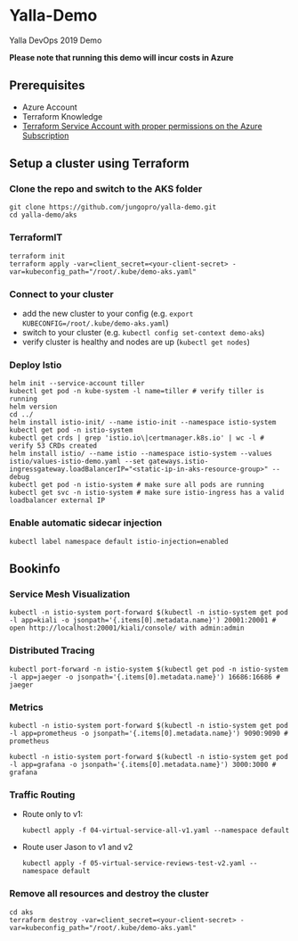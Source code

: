 # Yalla-Demo

Yalla DevOps 2019 Demo

**Please note that running this demo will incur costs in Azure**

## Prerequisites

- Azure Account
- Terraform Knowledge
- [Terraform Service Account with proper permissions on the Azure Subscription](https://www.terraform.io/docs/providers/azurerm/auth/service_principal_client_secret.html)

## Setup a cluster using Terraform

### Clone the repo and switch to the AKS folder

```console
git clone https://github.com/jungopro/yalla-demo.git
cd yalla-demo/aks
```

### TerraformIT

```console
terraform init
terraform apply -var=client_secret=<your-client-secret> -var=kubeconfig_path="/root/.kube/demo-aks.yaml"
```

### Connect to your cluster

- add the new cluster to your config (e.g. `export KUBECONFIG=/root/.kube/demo-aks.yaml`)
- switch to your cluster (e.g. `kubectl config set-context demo-aks`)
- verify cluster is healthy and nodes are up (`kubectl get nodes`)

### Deploy Istio

```console
helm init --service-account tiller
kubectl get pod -n kube-system -l name=tiller # verify tiller is running
helm version
cd ../
helm install istio-init/ --name istio-init --namespace istio-system
kubectl get pod -n istio-system
kubectl get crds | grep 'istio.io\|certmanager.k8s.io' | wc -l # verify 53 CRDs created
helm install istio/ --name istio --namespace istio-system --values istio/values-istio-demo.yaml --set gateways.istio-ingressgateway.loadBalancerIP="<static-ip-in-aks-resource-group>" --debug
kubectl get pod -n istio-system # make sure all pods are running
kubectl get svc -n istio-system # make sure istio-ingress has a valid loadbalancer external IP
```

### Enable automatic sidecar injection

```console
kubectl label namespace default istio-injection=enabled
```

## Bookinfo

### Service Mesh Visualization

```console
kubectl -n istio-system port-forward $(kubectl -n istio-system get pod -l app=kiali -o jsonpath='{.items[0].metadata.name}') 20001:20001 # open http://localhost:20001/kiali/console/ with admin:admin
```

### Distributed Tracing

```console
kubectl port-forward -n istio-system $(kubectl get pod -n istio-system -l app=jaeger -o jsonpath='{.items[0].metadata.name}') 16686:16686 # jaeger
```

### Metrics

```console
kubectl -n istio-system port-forward $(kubectl -n istio-system get pod -l app=prometheus -o jsonpath='{.items[0].metadata.name}') 9090:9090 # prometheus

kubectl -n istio-system port-forward $(kubectl -n istio-system get pod -l app=grafana -o jsonpath='{.items[0].metadata.name}') 3000:3000 # grafana
```

### Traffic Routing

- Route only to v1:
  ```console
  kubectl apply -f 04-virtual-service-all-v1.yaml --namespace default
  ```

- Route user Jason to v1 and v2
  ```console
  kubectl apply -f 05-virtual-service-reviews-test-v2.yaml --namespace default
  ```

### Remove all resources and destroy the cluster

```console
cd aks
terraform destroy -var=client_secret=<your-client-secret> -var=kubeconfig_path="/root/.kube/demo-aks.yaml"
```
